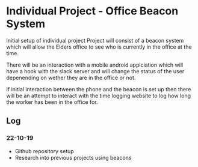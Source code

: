 # Individual Project - Office Beacon System
Initial setup of individual project
Project will consist of a beacon system which will allow the Elders office to see who is currently in the office at the time.

There will be an interaction with a mobile android applciation which will have a hook with the slack server and will change the status of the user depenending on wether they are in the office or not. 

If initial interaction between the phone and the beacon is set up then there will be an attempt to interact with the time logging website to log how long the worker has been in the office for.

## Log
### 22-10-19
* Github repository setup
* Research into previous projects using beacons
